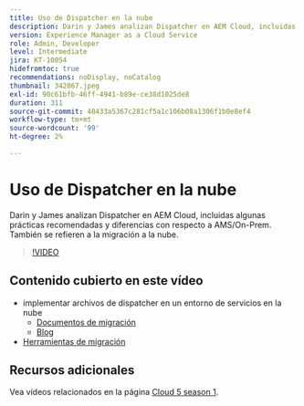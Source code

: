 ```yaml
---
title: Uso de Dispatcher en la nube
description: Darin y James analizan Dispatcher en AEM Cloud, incluidas algunas prácticas recomendadas y diferencias con respecto a AMS/On-Prem. También se refieren a la migración a la nube.
version: Experience Manager as a Cloud Service
role: Admin, Developer
level: Intermediate
jira: KT-10054
hidefromtoc: true
recommendations: noDisplay, noCatalog
thumbnail: 342067.jpeg
exl-id: 90c61bfb-46ff-4941-b89e-ce38d1025de8
duration: 311
source-git-commit: 48433a5367c281cf5a1c106b08a1306f1b0e8ef4
workflow-type: tm+mt
source-wordcount: '99'
ht-degree: 2%

---
```



# Uso de Dispatcher en la nube

Darin y James analizan Dispatcher en AEM Cloud, incluidas algunas prácticas recomendadas y diferencias con respecto a AMS/On-Prem. También se refieren a la migración a la nube.

>[!VIDEO](https://video.tv.adobe.com/v/342067?quality=12&learn=on)

## Contenido cubierto en este vídeo

+ implementar archivos de dispatcher en un entorno de servicios en la nube
   + [Documentos de migración](https://experienceleague.adobe.com/docs/experience-manager-cloud-manager/using/getting-started/dispatcher-configurations.html?lang=es)
   + [Blog](https://medium.com/adobetech/migrating-a-dispatcher-configuration-from-managed-services-to-aem-as-a-cloud-service-fa8a80d242ee)
+ [Herramientas de migración](https://github.com/adobe/aio-cli-plugin-aem-cloud-service-migration)

## Recursos adicionales

Vea vídeos relacionados en la página [Cloud 5 season 1](cloud5-season-1.md).
